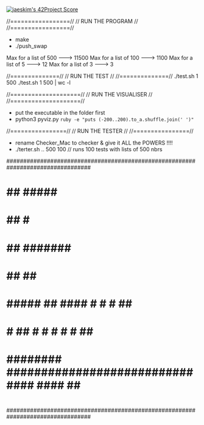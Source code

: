 [![jaeskim's 42Project Score](https://badge42.herokuapp.com/api/project/abouhlel/push_swap)](https://github.com/JaeSeoKim/badge42)

//=================//
// RUN THE PROGRAM //
//=================//
- make
- ./push_swap <list of nbrs>

Max for a list of 500   ---> 11500
Max for a list of 100   ---> 1100
Max for a list of 5     ---> 12
Max for a list of 3     ---> 3

//==============//
// RUN THE TEST //
//==============//
./test.sh 1 500 
./test.sh 1 500 | wc -l  

//====================//
// RUN THE VISUALISER //
//====================//
- put the executable in the folder first
- python3 pyviz.py `ruby -e "puts (-200..200).to_a.shuffle.join(' ')"`  

//================//
// RUN THE TESTER //
//================//
- rename Checker_Mac to checker & give it ALL the POWERS !!!!
- ./terter.sh .. 500 100     // runs 100 tests with lists of 500 nbrs





#################################################################################
#                                                                               #
#                   ##                                             #####        #
#                   ##                                             #            #
#                   ##                                           #######        #
#                   ##                                              ##          #
#       #####       ##          ####           #    #    #          ##          #
#       #           ##         #    #          #    #    #          ##          #
#     ########      ########################### #### ####           ##          #
#                                                                               #
#################################################################################
